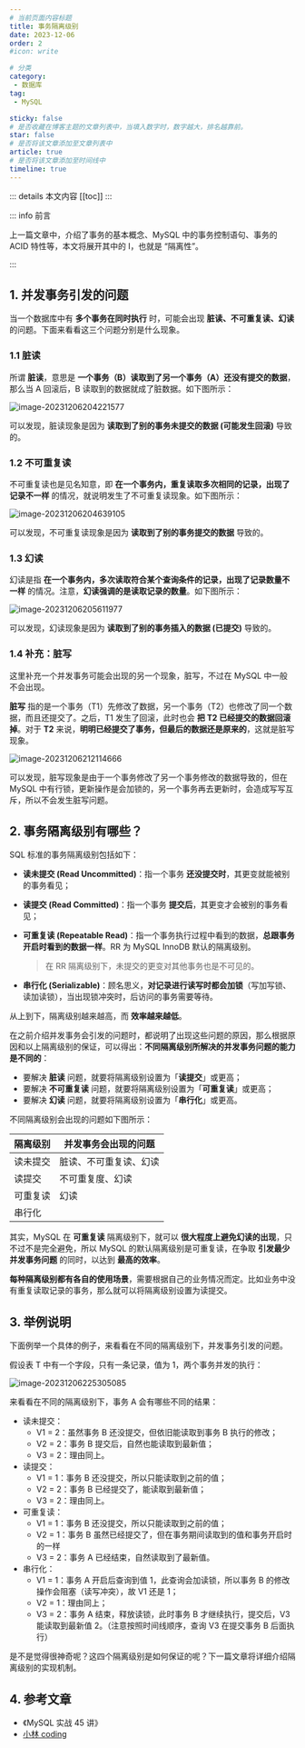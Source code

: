 ```yaml
---
# 当前页面内容标题
title: 事务隔离级别
date: 2023-12-06
order: 2
#icon: write

# 分类
category:
 - 数据库
tag:
 - MySQL

sticky: false
# 是否收藏在博客主题的文章列表中，当填入数字时，数字越大，排名越靠前。
star: false
# 是否将该文章添加至文章列表中
article: true
# 是否将该文章添加至时间线中
timeline: true
---
```



::: details 本文内容
[[toc]]
:::


::: info 前言

上一篇文章中，介绍了事务的基本概念、MySQL 中的事务控制语句、事务的 ACID 特性等，本文将展开其中的 I，也就是 “隔离性”。

:::

## 1. 并发事务引发的问题

当一个数据库中有 **多个事务在同时执行** 时，可能会出现 **脏读、不可重复读、幻读** 的问题。下面来看看这三个问题分别是什么现象。

### 1.1 脏读

所谓 **脏读**，意思是 **一个事务（B）读取到了另一个事务（A）还没有提交的数据**，那么当 A 回滚后，B 读取到的数据就成了脏数据。如下图所示：

![image-20231206204221577](https://run-notes.oss-cn-beijing.aliyuncs.com/notes/%E4%BA%8B%E5%8A%A1%2F%E4%BA%8B%E5%8A%A1%E9%9A%94%E7%A6%BB%E7%BA%A7%E5%88%AB.assets-2023_12_06-1701866552.png)

可以发现，脏读现象是因为 **读取到了别的事务未提交的数据 (可能发生回滚)** 导致的。

### 1.2 不可重复读

不可重复读也是见名知意，即 **在一个事务内，重复读取多次相同的记录，出现了记录不一样** 的情况，就说明发生了不可重复读现象。如下图所示：

![image-20231206204639105](https://run-notes.oss-cn-beijing.aliyuncs.com/notes/%E4%BA%8B%E5%8A%A1%2F%E4%BA%8B%E5%8A%A1%E9%9A%94%E7%A6%BB%E7%BA%A7%E5%88%AB.assets-2023_12_06-1701866801.png)

可以发现，不可重复读现象是因为 **读取到了别的事务提交的数据** 导致的。

### 1.3 幻读

幻读是指 **在一个事务内，多次读取符合某个查询条件的记录，出现了记录数量不一样** 的情况。注意，**幻读强调的是读取记录的数量**。如下图所示：

![image-20231206205611977](https://run-notes.oss-cn-beijing.aliyuncs.com/notes/%E4%BA%8B%E5%8A%A1%2F%E4%BA%8B%E5%8A%A1%E9%9A%94%E7%A6%BB%E7%BA%A7%E5%88%AB.assets-2023_12_06-1701867373.png)

可以发现，幻读现象是因为 **读取到了别的事务插入的数据 (已提交)** 导致的。

### 1.4 补充：脏写

这里补充一个并发事务可能会出现的另一个现象，脏写，不过在 MySQL 中一般不会出现。

**脏写** 指的是一个事务（T1）先修改了数据，另一个事务（T2）也修改了同一个数据，而且还提交了。之后，T1 发生了回滚，此时也会 **把 T2 已经提交的数据回滚掉**。对于 **T2** 来说，**明明已经提交了事务，但最后的数据还是原来的**，这就是脏写现象。

![image-20231206212114666](https://run-notes.oss-cn-beijing.aliyuncs.com/notes/%E4%BA%8B%E5%8A%A1%2F%E4%BA%8B%E5%8A%A1%E9%9A%94%E7%A6%BB%E7%BA%A7%E5%88%AB.assets-2023_12_06-1701868881.png)

可以发现，脏写现象是由于一个事务修改了另一个事务修改的数据导致的，但在 MySQL 中有行锁，更新操作是会加锁的，另一个事务再去更新时，会造成写写互斥，所以不会发生脏写问题。

## 2. 事务隔离级别有哪些？

SQL 标准的事务隔离级别包括如下：

- **读未提交 (Read Uncommitted)**：指一个事务 **还没提交时**，其更变就能被别的事务看见；

- **读提交 (Read Committed)**：指一个事务 **提交后**，其更变才会被别的事务看见；

- **可重复读 (Repeatable Read)**：指一个事务执行过程中看到的数据，**总跟事务开启时看到的数据一样**。RR 为 MySQL InnoDB 默认的隔离级别。

  > 在 RR 隔离级别下，未提交的更变对其他事务也是不可见的。

- **串行化 (Serializable)**：顾名思义，**对记录进行读写时都会加锁**（写加写锁、读加读锁），当出现锁冲突时，后访问的事务需要等待。

从上到下，隔离级别越来越高，而 **效率越来越低**。

在之前介绍并发事务会引发的问题时，都说明了出现这些问题的原因，那么根据原因和以上隔离级别的保证，可以得出：**不同隔离级别所解决的并发事务问题的能力是不同的**：

- 要解决 **脏读** 问题，就要将隔离级别设置为「**读提交**」或更高；
- 要解决 **不可重复读** 问题，就要将隔离级别设置为「**可重复读**」或更高；
- 要解决 **幻读** 问题，就要将隔离级别设置为「**串行化**」或更高。

不同隔离级别会出现的问题如下图所示：

| 隔离级别 | 并发事务会出现的问题   |
| -------- | ---------------------- |
| 读未提交 | 脏读、不可重复读、幻读 |
| 读提交   | 不可重复度、幻读       |
| 可重复读 | 幻读                   |
| 串行化   |                        |

其实，MySQL 在 **可重复读** 隔离级别下，就可以 **很大程度上避免幻读的出现**，只不过不是完全避免，所以 MySQL 的默认隔离级别是可重复读，在争取 **引发最少并发事务问题** 的同时，以达到 **最高的效率**。

**每种隔离级别都有各自的使用场景**，需要根据自己的业务情况而定。比如业务中没有重复读取记录的事务，那么就可以将隔离级别设置为读提交。

## 3. 举例说明

下面例举一个具体的例子，来看看在不同的隔离级别下，并发事务引发的问题。

假设表 T 中有一个字段，只有一条记录，值为 1，两个事务并发的执行：

![image-20231206225305085](https://run-notes.oss-cn-beijing.aliyuncs.com/notes/%E4%BA%8B%E5%8A%A1%2F%E4%BA%8B%E5%8A%A1%E9%9A%94%E7%A6%BB%E7%BA%A7%E5%88%AB.assets-2023_12_06-1701874388.png)

来看看在不同的隔离级别下，事务 A 会有哪些不同的结果：

- 读未提交：
  - V1 = 2：虽然事务 B 还没提交，但依旧能读取到事务 B 执行的修改；
  - V2 = 2：事务 B 提交后，自然也能读取到最新值；
  - V3 = 2：理由同上。
- 读提交：
  - V1 = 1：事务 B 还没提交，所以只能读取到之前的值；
  - V2 = 2：事务 B 已经提交了，能读取到最新值；
  - V3 = 2：理由同上。
- 可重复读：
  - V1 = 1：事务 B 还没提交，所以只能读取到之前的值；
  - V2 = 1：事务 B 虽然已经提交了，但在事务期间读取到的值和事务开启时的一样
  - V3 = 2：事务 A 已经结束，自然读取到了最新值。
- 串行化：
  - V1 = 1：事务 A 开启后查询到值 1，此查询会加读锁，所以事务 B 的修改操作会阻塞（读写冲突），故 V1 还是 1；
  - V2 = 1：理由同上；
  - V3 = 2：事务 A 结束，释放读锁，此时事务 B 才继续执行，提交后，V3 能读取到最新值 2。（注意按照时间线顺序，查询 V3 在提交事务 B 后面执行）

是不是觉得很神奇呢？这四个隔离级别是如何保证的呢？下一篇文章将详细介绍隔离级别的实现机制。

## 4. 参考文章

- 《MySQL 实战 45 讲》
- [小林 coding](https://xiaolincoding.com)


